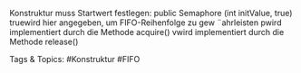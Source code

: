 Konstruktur muss Startwert festlegen:
public Semaphore (int initValue, true)
truewird hier angegeben, um FIFO-Reihenfolge zu gew ¨ahrleisten
pwird implementiert durch die Methode acquire()
vwird implementiert durch die Methode release()

   Tags & Topics:
   #Konstruktur
   #FIFO